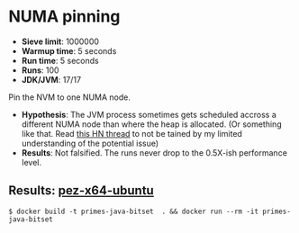 # NUMA pinning

* **Sieve limit**: 1000000
* **Warmup time**: 5 seconds
* **Run time**: 5 seconds
* **Runs**: 100
* **JDK/JVM**: 17/17

Pin the NVM to one NUMA node.

* **Hypothesis**: The JVM process sometimes gets scheduled accross a different NUMA node than where the heap is allocated. (Or something like that. Read [this HN thread](https://news.ycombinator.com/item?id=30231945) to not be tained by my limited understanding of the potential issue)
* **Results**: Not falsified. The runs never drop to the 0.5X-ish performance level.


## Results: [pez-x64-ubuntu](../../machine-pez-x64-ubuntu.md)

```
$ docker build -t primes-java-bitset  . && docker run --rm -it primes-java-bitset

```